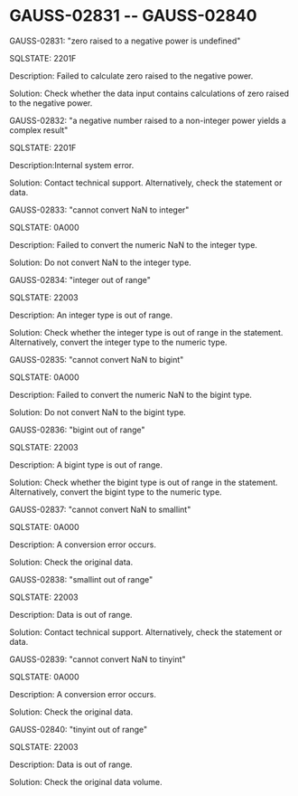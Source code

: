 # GAUSS-02831 -- GAUSS-02840<a name="EN-US_TOPIC_0302073384"></a>

GAUSS-02831: "zero raised to a negative power is undefined"

SQLSTATE: 2201F

Description: Failed to calculate zero raised to the negative power.

Solution: Check whether the data input contains calculations of zero raised to the negative power.

GAUSS-02832: "a negative number raised to a non-integer power yields a complex result"

SQLSTATE: 2201F

Description:Internal system error.

Solution: Contact technical support. Alternatively, check the statement or data.

GAUSS-02833: "cannot convert NaN to integer"

SQLSTATE: 0A000

Description: Failed to convert the numeric NaN to the integer type.

Solution: Do not convert NaN to the integer type.

GAUSS-02834: "integer out of range"

SQLSTATE: 22003

Description: An integer type is out of range.

Solution: Check whether the integer type is out of range in the statement. Alternatively, convert the integer type to the numeric type.

GAUSS-02835: "cannot convert NaN to bigint"

SQLSTATE: 0A000

Description: Failed to convert the numeric NaN to the bigint type.

Solution: Do not convert NaN to the bigint type.

GAUSS-02836: "bigint out of range"

SQLSTATE: 22003

Description: A bigint type is out of range.

Solution: Check whether the bigint type is out of range in the statement. Alternatively, convert the bigint type to the numeric type.

GAUSS-02837: "cannot convert NaN to smallint"

SQLSTATE: 0A000

Description: A conversion error occurs.

Solution: Check the original data.

GAUSS-02838: "smallint out of range"

SQLSTATE: 22003

Description: Data is out of range.

Solution: Contact technical support. Alternatively, check the statement or data.

GAUSS-02839: "cannot convert NaN to tinyint"

SQLSTATE: 0A000

Description: A conversion error occurs.

Solution: Check the original data.

GAUSS-02840: "tinyint out of range"

SQLSTATE: 22003

Description: Data is out of range.

Solution: Check the original data volume.

